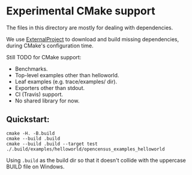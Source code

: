 # Experimental CMake support

The files in this directory are mostly for dealing with dependencies.

We use
[ExternalProject](https://cmake.org/cmake/help/latest/module/ExternalProject.html)
to download and build missing dependencies, during CMake's configuration time.

Still TODO for CMake support:
- Benchmarks.
- Top-level examples other than helloworld.
- Leaf examples (e.g. trace/examples/ dir).
- Exporters other than stdout.
- CI (Travis) support.
- No shared library for now.

## Quickstart:

```shell
cmake -H. -B.build
cmake --build .build
cmake --build .build --target test
./.build/examples/helloworld/opencensus_examples_helloworld
```

Using `.build` as the build dir so that it doesn't collide with the uppercase
BUILD file on Windows.
